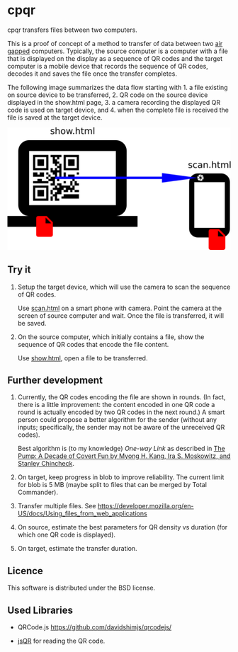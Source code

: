 # cpqr

cpqr transfers files between two computers.

This is a proof of concept of a method to transfer of data between two [air gapped](https://en.wikipedia.org/wiki/Air_gap_(networking)) computers. Typically, the source computer is a computer with a file that is displayed on the display as a sequence of QR codes and the target computer is a mobile device that records the sequence of QR codes, decodes it and saves the file once the transfer completes.

The following image summarizes the data flow starting with 1. a file existing on source device to be transferred, 2. QR code on the source device displayed in the show.html page, 3. a camera recording the displayed QR code is used on target device, and 4. when the complete file is received the file is saved at the target device.

![Architecture diagram](https://github.com/jmalenko/cpqr/raw/master/architecture.png "Architecture diagram")

## Try it

1. Setup the target device, which will use the camera to scan the sequence of QR codes.
 
   Use [scan.html](https://jmalenko.github.io/cpqr/scan.html) on a smart phone with camera. Point the camera at the screen of source computer and wait. Once the file is transferred, it will be saved.

2. On the source computer, which initially contains a file, show the sequence of QR codes that encode the file content.

   Use [show.html](https://jmalenko.github.io/cpqr/show.html), open a file to be transferred.

## Further development

1. Currently, the QR codes encoding the file are shown in rounds. (In fact, there is a little improvement: the content encoded in one QR code a round is actually encoded by two QR codes in the next round.) A smart person could propose a better algorithm for the sender (without any inputs; specifically, the sender may not be aware of the unreceived QR codes).

   Best algorithm is (to my knowledge) _One-way Link_ as described in [The Pump: A Decade of Covert Fun by Myong H. Kang, Ira S. Moskowitz, and Stanley Chincheck](https://www.acsac.org/2005/papers/Kang.pdf).

2. On target, keep progress in blob to improve reliability. The current limit for blob is 5 MB (maybe split to files that can be merged by Total Commander).
   
3. Transfer multiple files. See https://developer.mozilla.org/en-US/docs/Using_files_from_web_applications

4. On source, estimate the best parameters for QR density vs duration (for which one QR code is displayed). 

5. On target, estimate the transfer duration.



## Licence

This software is distributed under the BSD license.


## Used Libraries

- QRCode.js
	https://github.com/davidshimjs/qrcodejs/

- [jsQR](https://github.com/cozmo/jsQR) for reading the QR code.
	
